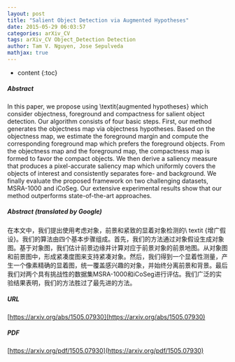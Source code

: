 ```yaml
---
layout: post
title: "Salient Object Detection via Augmented Hypotheses"
date: 2015-05-29 06:03:57
categories: arXiv_CV
tags: arXiv_CV Object_Detection Detection
author: Tam V. Nguyen, Jose Sepulveda
mathjax: true
---
```


* content
{:toc}

##### Abstract
In this paper, we propose using \textit{augmented hypotheses} which consider objectness, foreground and compactness for salient object detection. Our algorithm consists of four basic steps. First, our method generates the objectness map via objectness hypotheses. Based on the objectness map, we estimate the foreground margin and compute the corresponding foreground map which prefers the foreground objects. From the objectness map and the foreground map, the compactness map is formed to favor the compact objects. We then derive a saliency measure that produces a pixel-accurate saliency map which uniformly covers the objects of interest and consistently separates fore- and background. We finally evaluate the proposed framework on two challenging datasets, MSRA-1000 and iCoSeg. Our extensive experimental results show that our method outperforms state-of-the-art approaches.

##### Abstract (translated by Google)
在本文中，我们提出使用考虑对象，前景和紧致的显着对象检测的\ textit {增广假设}。我们的算法由四个基本步骤组成。首先，我们的方法通过对象假设生成对象图。基于对象图，我们估计前景边缘并计算对应于前景对象的前景地图。从对象图和前景图中，形成紧凑度图来支持紧凑对象。然后，我们得到一个显着性测量，产生一个像素精确的显着图，统一覆盖感兴趣的对象，并始终分离前景和背景。最后我们对两个具有挑战性的数据集MSRA-1000和iCoSeg进行评估。我们广泛的实验结果表明，我们的方法胜过了最先进的方法。

##### URL
[https://arxiv.org/abs/1505.07930](https://arxiv.org/abs/1505.07930)

##### PDF
[https://arxiv.org/pdf/1505.07930](https://arxiv.org/pdf/1505.07930)

